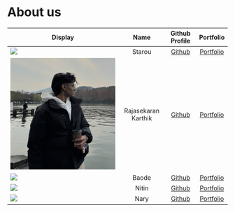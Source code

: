 # About us

Display |   Name   | Github Profile | Portfolio 
--------|:--------:|:--------------:|:---------:
![](https://i.redd.it/prwa3v3e7cu91.jpg) |  Starou  | [Github](https://github.com/Exceptional-Khoi) | [Portfolio](docs/team/Starou)
![Karthik Photo](Karthik_Photo.png) | Rajasekaran Karthik | [Github](https://github.com/Kart04) | [Portfolio](docs/team/johndoe.md)
![](https://images.squarespace-cdn.com/content/v1/607f89e638219e13eee71b1e/1684821560422-SD5V37BAG28BURTLIXUQ/michael-sum-LEpfefQf4rU-unsplash.jpg) | Baode  |   [Github](https://github.com/ZhongBaode)   | [Portfolio](docs/team/Baode.md)
![](https://media.istockphoto.com/id/675804830/photo/beige-hamster.jpg?s=612x612&w=0&k=20&c=e4P9Z3U3PVwtNEMZUCkoDkBrHr9E0XDxk9fZdDKZHZ4=) |    Nitin    | [Github](https://github.com/nitin19011) | [Portfolio](docs/team/nitin.md)
![](https://i.pinimg.com/736x/f3/47/af/f347af158da015ccde16e297daf524fa.jpg) | Nary | [Github](https://github.com/bennyy117/) | [Portfolio](docs/team/nary.md)
